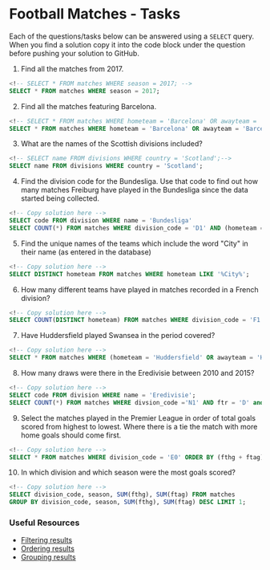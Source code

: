 # Football Matches - Tasks

Each of the questions/tasks below can be answered using a `SELECT` query. When you find a solution copy it into the code block under the question before pushing your solution to GitHub.

1) Find all the matches from 2017.

```sql
<!-- SELECT * FROM matches WHERE season = 2017; -->
SELECT * FROM matches WHERE season = 2017;

```

2) Find all the matches featuring Barcelona.

```sql
<!-- SELECT * FROM matches WHERE hometeam = 'Barcelona' OR awayteam = 'Barcelona'; -->
SELECT * FROM matches WHERE hometeam = 'Barcelona' OR awayteam = 'Barcelona';

```

3) What are the names of the Scottish divisions included?

```sql
<!-- SELECT name FROM divisions WHERE country = 'Scotland';-->
SELECT name FROM divisions WHERE country = 'Scotland';

```

4) Find the division code for the Bundesliga. Use that code to find out how many matches Freiburg have played in the Bundesliga since the data started being collected.

```sql
<!-- Copy solution here -->
SELECT code FROM division WHERE name = 'Bundesliga'
SELECT COUNT(*) FROM matches WHERE division_code = 'D1' AND (hometeam = 'Freiburg' OR awayteam = 'Frieburg');

```

5) Find the unique names of the teams which include the word "City" in their name (as entered in the database)

```sql
<!-- Copy solution here -->
SELECT DISTINCT hometeam FROM matches WHERE hometeam LIKE '%City%';
```

6) How many different teams have played in matches recorded in a French division?

```sql
<!-- Copy solution here -->
SELECT COUNT(DISTINCT hometeam) FROM matches WHERE division_code = 'F1' OR division_code = 'F2';

```

7) Have Huddersfield played Swansea in the period covered?

```sql
<!-- Copy solution here -->
SELECT * FROM matches WHERE (hometeam = 'Huddersfield' OR awayteam = 'Huddersfield') AND (hometeam = 'Swansea' OR awayteam = 'Swansea');

```

8) How many draws were there in the Eredivisie between 2010 and 2015?

```sql
<!-- Copy solution here -->
SELECT code FROM division WHERE name = 'Eredivisie';
SELECT COUNT(*) FROM matches WHERE divsion_code ='N1' AND ftr = 'D' and season between 2010 AND 2015

```

9) Select the matches played in the Premier League in order of total goals scored from highest to lowest. Where there is a tie the match with more home goals should come first.

```sql
<!-- Copy solution here -->
SELECT * FROM matches WHERE division_code = 'E0' ORDER BY (fthg + ftag) DESC, fthg DESC;

```

10) In which division and which season were the most goals scored?

```sql
<!-- Copy solution here -->
SELECT division_code, season, SUM(fthg), SUM(ftag) FROM matches 
GROUP BY division_code, season, SUM(fthg), SUM(ftag) DESC LIMIT 1;

```

### Useful Resources

- [Filtering results](https://www.w3schools.com/sql/sql_where.asp)
- [Ordering results](https://www.w3schools.com/sql/sql_orderby.asp)
- [Grouping results](https://www.w3schools.com/sql/sql_groupby.asp)